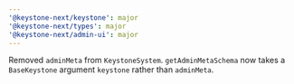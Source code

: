 ```yaml
---
'@keystone-next/keystone': major
'@keystone-next/types': major
'@keystone-next/admin-ui': major
---
```


Removed `adminMeta` from `KeystoneSystem`. `getAdminMetaSchema` now takes a `BaseKeystone` argument `keystone` rather than `adminMeta`.
